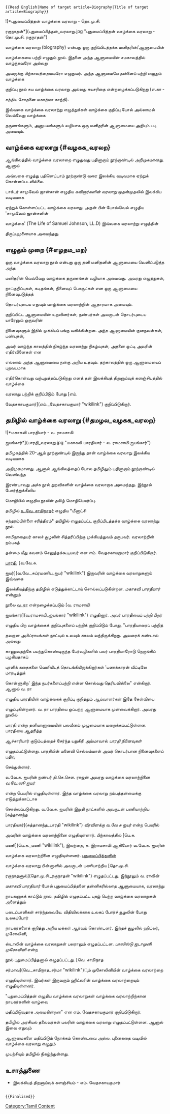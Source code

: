 ```{=mediawiki}
{{Read English|Name of target article=Biography|Title of target article=Biography}}
```
![*புதுமைப்பித்தன் வாழ்க்கை வரலாறு - தொ.மு.சி.
ரகுநாதன்*](புதுமைப்பித்தன்_வரலாறு.jpg "புதுமைப்பித்தன் வாழ்க்கை வரலாறு - தொ.மு.சி. ரகுநாதன்")
வாழ்க்கை வரலாறு (biography) என்பது ஒரு குறிப்பிடத்தக்க மனிதரின்/ஆளுமையின்
வாழ்க்கையை பற்றி எழுதும் நூல். இதனை அந்த ஆளுமையின் சமகாலத்தில் வாழ்ந்தவரோ அல்லது
அவருக்கு பிற்காலத்தையவரோ எழுதுவர். அந்த ஆளுமையே தன்னைப் பற்றி எழுதும் வாழ்க்கை
குறிப்பு நூல் சுய வாழ்க்கை வரலாறு அல்லது சுயசரிதை என்றழைக்கப்படுகிறது (எ.கா -
சத்திய சோதனை மகாத்மா காந்தி).

இவ்வகை வாழ்க்கை வரலாற்று எழுத்துக்கள் வாழ்க்கை குறிப்பு போல் அல்லாமல் வெவ்வேறு வாழ்க்கை
தருணங்களும், அனுபவங்களும் வழியாக ஒரு மனிதரின் ஆளுமையை அறியும் படி அமையும்.

## வாழ்க்கை வரலாறு {#வழகக_வரலற}

ஆங்கிலத்தில் வாழ்க்கை வரலாறை எழுதுவது பதினாறாம் நூற்றாண்டில் அறிமுகமானது. ஆனால்
அவ்வகை எழுத்து பதினெட்டாம் நூற்றாண்டு வரை இலக்கிய வடிவமாக ஏற்றுக் கொள்ளப்படவில்லை.
டாக்டர் சாமுவேல் ஜான்சான் எழுதிய *கவிஞர்களின் வரலாறு* முதன்முதலில் இலக்கிய வடிவமாக
ஏற்றுக் கொள்ளப்பட்ட வாழ்க்கை வரலாறு. அதன் பின் போஸ்வெல் எழுதிய \'சாமுவேல் ஜான்சனின்
வாழ்க்கை\' (The Life of Samuel Johnson, LL.D) இவ்வகை வரலாற்று எழுத்தின்
திருப்புமுனையாக அமைந்தது.

## எழுதும் முறை {#எழதம_மற}

ஒரு வாழ்க்கை வரலாறு நூல் என்பது ஒரு தனி மனிதனின் ஆளுமையை வெளிப்படுத்த அந்த
மனிதரின் வெவ்வேறு வாழ்க்கை தருணங்கள் வழியாக அமைவது. அவரது எழுத்துகள்,
நாட்குறிப்புகள், கடிதங்கள், நினைவுப் பொருட்கள் என ஒரு ஆளுமையை நினைவுபடுத்தத்
தொடர்புடைய எதுவும் வாழ்க்கை வரலாற்றின் ஆதாரமாக அமையும்.

குறிப்பிட்ட ஆளுமையின் உறவினர்கள், நண்பர்கள் அவருடன் தொடர்புடைய யாரேனும் ஒருவரின்
நினைவுகளும் இதில் முக்கியப் பங்கு வகிக்கின்றன. அந்த ஆளுமையின் குனநலன்கள், பண்புகள்,
அவர் வாழ்ந்த காலத்தில் நிகழ்ந்த வரலாற்று நிகழ்வுகள், அதனை ஒட்டி அவரின் எதிர்வினைகள் என
எல்லாம் அந்த ஆளுமையை நன்கு அறிய உதவும். தற்காலத்தில் ஒரு ஆளுமையைப் புறவயமாக
எதிர்கொள்வது வற்புறுத்தப்படுகிறது எனத் தன் இலக்கியத் திறனாய்வுக் களஞ்சியத்தில் வாழ்க்கை
வரலாறு பற்றிக் குறிப்பிடும் போது [எம்.
வேதசகாயகுமார்](எம்._வேதசகாயகுமார் "wikilink") குறிப்பிடுகிறார்.

## தமிழில் வாழ்க்கை வரலாறு {#தமழல_வழகக_வரலற}

![*மகாகவி பாரதியார் - வ. ராமசாமி
ஐயங்கார்*](பாரதி_வரலாறு.jpg "மகாகவி பாரதியார் - வ. ராமசாமி ஐயங்கார்")
தமிழகத்தில் 20-ஆம் நூற்றாண்டில் இருந்து தான் வாழ்க்கை வரலாறு இலக்கிய வடிவமாக
அறிமுகமானது. ஆனால் ஆங்கிலத்தைப் போல தமிழிலும் பதினாறாம் நூற்றாண்டில் வெளிவந்த
இரண்டாவது அச்சு நூல் துறவிகளின் வாழ்க்கை வரலாறாக அமைந்தது. இந்நூல் போர்த்துக்கீஸிய
மொழியில் எழுதிய நூலின் தமிழ் மொழிபெயர்ப்பு.

தமிழில் [உ.வே. சாமிநாதர்](உ.வே.சாமிநாதையர் "wikilink") எழுதிய *மீனாட்சி
சுந்தரம்பிள்ளை சரித்திரம்* தமிழில் எழுதப்பட்ட குறிப்பிடத்தக்க வாழ்க்கை வரலாற்று நூல்.
சாமிநாதையர் காலச் சூழலின் சித்தரிப்பிற்கு முக்கியத்துவம் தருபவர். வரலாற்றின் நம்பகத்
தன்மை மீது கவனம் செலுத்தக்கூடியவர் என எம். வேதசகாயகுமார் குறிப்பிடுகிறார்.

[பாரதி](சி.சுப்ரமணிய_பாரதியார் "wikilink"), [வ.வே.சு.
ஐயர்](வ.வே._சுப்ரமணிய_ஐயர் "wikilink") இருவரின் வாழ்க்கை வரலாறுகளும் இவ்வகை
இலக்கியத்திற்கு தமிழில் எடுத்துக்காட்டாய் சொல்லப்படுகின்றன. *மகாகவி பாரதியார்* என்னும்
நூலை [வ. ரா](வ.ராமசாமி_ஐயங்கார் "wikilink") என்றழைக்கப்படும் [வ. ராமசாமி
ஐயங்கார்](வ.ராமசாமி_ஐயங்கார் "wikilink") எழுதினார். அவர் பாரதியைப் பற்றி பிறர்
எழுதிய பிற வாழ்க்கைக் குறிப்புகளைப் பற்றிக் குறிப்பிடும் போது, \"பாரதியாரைப் பற்றித்
தவறான அபிப்ராயங்கள் நாட்டில் உலவும் காலம் வந்திருக்கிறது. அவரைக் கண்டால் அல்லது
காணுவதற்கே பயந்துகொண்டிருந்த பேர்வழிகளில் பலர் பாரதியாரோடு நெருங்கிப் பழகியதாகப்
புரளிக் கதைகளை வெளியிடத் தொடங்கியிருக்கிறார்கள் \'பணக்காரன் வீட்டிலே மாரடித்துக்
கொள்ளுகிற' இந்த நபர்களைப்பற்றி என்ன சொல்வது தெரியவில்லை\" என்கிறார். ஆனால் வ. ரா
எழுதிய பாரதியின் வாழ்க்கைக் குறிப்பு குறித்தும் ஆய்வாளர்கள் இதே கேள்வியை
எழுப்புகின்றனர். வ. ரா பாரதியை ஒப்பற்ற ஆளுமையாக முன்வைக்கிறார். அவரது நூலில்
பாரதி என்ற தனியாளுமையின் பலவீனம் முழுமையாக மறைக்கப்பட்டுள்ளன. பாரதியை ஆதரித்த
ஆச்சாரியார் குடும்பத்தைச் சேர்ந்த யதுகிரி அம்மாவால் *பாரதி நினைவுகள்*
எழுதப்பட்டுள்ளது. பாரதியின் மனைவி செல்லம்மாள் அவர் தொடர்பான நினைவுகளைப் பதிவு
செய்துள்ளார்.

வ.வே.சு. ஐயரின் நண்பர் தி.செ.சௌ. ராஜன் அவரது வாழ்க்கை வரலாற்றினை *வ.வே.ஸூ ஐயர்*
என்ற பெயரில் எழுதியுள்ளார். இந்த வாழ்க்கை வரலாறு நம்பத்தன்மைக்கு எடுத்துக்காட்டாக
சொல்லப்படுகிறது. வ.வே.சு. ஐயரின் இறுதி நாட்களில் அவருடன் பணியாற்றிய [சுத்தானந்த
பாரதியார்](சுத்தானந்த_பாரதி "wikilink") *வீரவிளக்கு வ.வே.சு ஐயர்* என்ற பெயரில்
அவரின் வாழ்க்கை வரலாற்றினை எழுதியுள்ளார். பிற்காலத்தில் [பெ.சு.
மணி](பெ.சு._மணி "wikilink"), இலந்தை, சு. இராமசாமி ஆகியோர் வ.வே.சு. ஐயரின்
வாழ்க்கை வரலாற்றினை எழுதியுள்ளனர். [புதுமைப்பித்தனின்](புதுமைப்பித்தன் "wikilink")
வாழ்க்கை வரலாறு பின்னாளில் அவருடன் பணியாற்றிய [தொ.மு.சி.
ரகுநாதனால்](தொ.மு.சி._ரகுநாதன் "wikilink") எழுதப்பட்டது. இந்நூலும் வ. ராவின்
*மகாகவி பாரதியார்* போல் புதுமைப்பித்தனை தன்னிகரில்லாத ஆளுமையாக, வரலாற்று
நாயகனாகக் காட்டும் நூல். தமிழில் எழுதப்பட்ட புகழ் பெற்ற வாழ்க்கை வரலாறுகள் அனைத்தும்
படைப்பாளிகள் சார்ந்தவையே. விதிவிலக்காக உலகப் போர்ச் சூழலின் போது உலகப்போர்
நாயகர்களைக் குறித்து அறிய மக்கள் ஆர்வம் கொண்டனர். இந்தச் சூழலில் ஹிட்லர், முசோலினி,
ஸ்டாலின் வாழ்க்கை வரலாறுகள் பலராலும் எழுதப்பட்டன. *பாஸிஸ்டு ஜடாமுனி முசோலினி* என்ற
நூல் புதுமைப்பித்தனால் எழுதப்பட்டது. [வெ. சாமிநாத
சர்மாவ](வெ._சாமிநாத_சர்மா "wikilink")ும் முசோலினியின் வாழ்க்கை வரலாற்றை
எழுதியுள்ளார். இவர்கள் இருவரும் ஹிட்லரின் வாழ்க்கை வரலாற்றையும் எழுதியுள்ளனர்.
\"புதுமைப்பித்தன் எழுதிய வாழ்க்கை வரலாறுகள் வாழ்க்கை வரலாற்றிற்கான நாயகர்களின் வாழ்வை
மதிப்பிடுவதாக அமைகின்றன\" என எம். வேதசகாயகுமார் குறிப்பிடுகிறார்.

தமிழில் அரசியல் தலைவர்கள் பலரின் வாழ்க்கை வரலாறு எழுதப்பட்டுள்ளன. ஆனால் இவை எதுவும்
ஆளுமைகளை மதிப்பிடும் நோக்கம் கொண்டவை அல்ல. புனைகதை வடிவில் வாழ்க்கை வரலாறு எழுதும்
முயற்சியும் தமிழில் நிகழ்ந்துள்ளது.

## உசாத்துணை

-   இலக்கியத் திறனாய்வுக் களஞ்சியம் - எம். வேதசகாயகுமார்

```{=mediawiki}
{{Finalised}}
```
[Category:Tamil Content](Category:Tamil_Content "wikilink")
